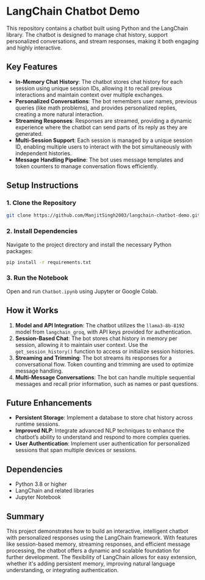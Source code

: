 # LangChain Chatbot Demo

This repository contains a chatbot built using Python and the LangChain library. The chatbot is designed to manage chat history, support personalized conversations, and stream responses, making it both engaging and highly interactive.

## Key Features
- **In-Memory Chat History**: The chatbot stores chat history for each session using unique session IDs, allowing it to recall previous interactions and maintain context over multiple exchanges.
- **Personalized Conversations**: The bot remembers user names, previous queries (like math problems), and provides personalized replies, creating a more natural interaction.
- **Streaming Responses**: Responses are streamed, providing a dynamic experience where the chatbot can send parts of its reply as they are generated.
- **Multi-Session Support**: Each session is managed by a unique session ID, enabling multiple users to interact with the bot simultaneously with independent histories.
- **Message Handling Pipeline**: The bot uses message templates and token counters to manage conversation flows efficiently.

## Setup Instructions

### 1. Clone the Repository
```bash
git clone https://github.com/ManjitSingh2003/langchain-chatbot-demo.git
```

### 2. Install Dependencies
Navigate to the project directory and install the necessary Python packages:
```bash
pip install -r requirements.txt
```

### 3. Run the Notebook
Open and run `Chatbot.ipynb` using Jupyter or Google Colab.

## How it Works

1. **Model and API Integration**: The chatbot utilizes the `llama3-8b-8192` model from `langchain_groq`, with API keys provided for authentication.
2. **Session-Based Chat**: The bot stores chat history in memory per session, allowing it to maintain user context. Use the `get_session_history()` function to access or initialize session histories.
3. **Streaming and Trimming**: The bot streams its responses for a conversational flow. Token counting and trimming are used to optimize message handling.
4. **Multi-Message Conversations**: The bot can handle multiple sequential messages and recall prior information, such as names or past questions.
   
## Future Enhancements
- **Persistent Storage**: Implement a database to store chat history across runtime sessions.
- **Improved NLP**: Integrate advanced NLP techniques to enhance the chatbot’s ability to understand and respond to more complex queries.
- **User Authentication**: Implement user authentication for personalized sessions that span multiple devices or sessions.

## Dependencies
- Python 3.8 or higher
- LangChain and related libraries
- Jupyter Notebook

## Summary
This project demonstrates how to build an interactive, intelligent chatbot with personalized responses using the LangChain framework. With features like session-based memory, streaming responses, and efficient message processing, the chatbot offers a dynamic and scalable foundation for further development. The flexibility of LangChain allows for easy extension, whether it's adding persistent memory, improving natural language understanding, or integrating authentication.
